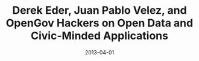 ---
layout: post
categories: 
- talk
title: "Derek Eder, Juan Pablo Velez, and OpenGov Hackers on Open Data and Civic-Minded Applications"
location: "Chicago Policy Review"
date: 2013-04-01
image: /images/talks/chicago-policy-review.png
description: "An interview with Juan-Pablo Velez, myself and other civic hackers by Julie Cooper of the <a href='http://chicagopolicyreview.org/'>Chicago Policy Review</a>. We discuss the <a href='http://opengovhacknight.org/'>Open Gov Hack Night</a>, open data, how data can change policy, and ways for anyone to get involved in using data to improve governance."
link: http://chicagopolicyreview.org/2013/04/01/policy-radio-special-edition-derek-eder-juan-pablo-velez-and-opengov-hackers-on-open-data-and-civic-minded-applications/
tags: 
 - interview
medium: audio
featured: false
published: true
---